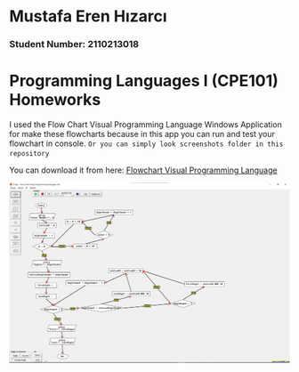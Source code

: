 # Mustafa Eren Hızarcı

### Student Number: 2110213018

# Programming Languages I (CPE101) Homeworks

I used the Flow Chart Visual Programming Language Windows Application for make these flowcharts because in this app you can run and test your flowchart
in console. `Or you can simply look screenshots folder in this repository`


You can download it from here: [Flowchart Visual Programming Language](https://drive.google.com/file/d/1trKgr23QLZc89yfEtpfQ9H-EsG47yRX7/view?usp=sharing)

![Flow Chart Visual Programming Language Windows Application](./screenshot.png)
